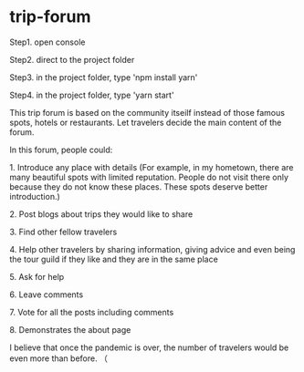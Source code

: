 # trip-forum
<p>Step1. open console</p>
<p>Step2. direct to the project folder</p>
<p>Step3. in the project folder, type 'npm install yarn'</p>
<p>Step4. in the project folder, type 'yarn start'</p>
<p>This trip forum is based on the community itseilf instead of those famous spots, hotels or restaurants. Let travelers decide the main content of the forum.</p>
<p>In this forum, people could:</p>
<p>1. Introduce any place with details (For example, in my hometown, there are many beautiful spots with limited reputation. People do not visit there only because they do not know these places. These spots deserve better introduction.)</p>
<p>2. Post blogs about trips they would like to share</p>
<p>3. Find other fellow travelers</p>
<p>4. Help other travelers by sharing information, giving advice and even  being the tour guild if they like and they are in the same place</p>
<p>5. Ask for help</p>
<p>6. Leave comments</p>
<p>7. Vote for all the posts including comments</p>
<p>8. Demonstrates the about page</p>
<p>I believe that once the pandemic is over, the number of travelers would be even more than before. （</p>
